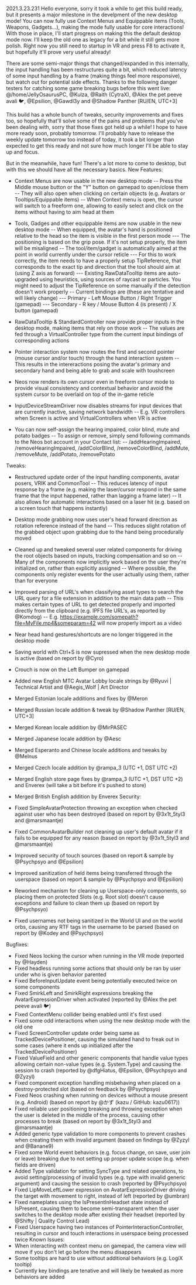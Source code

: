 2021.3.23.231
Hello everyone, sorry it took a while to get this build ready, but it presents a major milestone in the develpment of the new desktop mode! You can now fully use Context Menus and Equippable items (Tools, Weapons, Gadgets...), making the mode fully usable for core interactions! With those in place, I'll start progress on making this the default desktop mode now. I'll keep the old one as legacy for a bit while it still gets more polish. Right now you still need to startup in VR and press F8 to activate it, but hopefully it'll prove very useful already!

There are some semi-major things that changed/expanded in this internally, the input handling has been restructures quite a bit, which reduced latency of some input handling by a frame (making things feel more responsive), but watch out for potential side effects. Thanks to the following danger testers for catching some game breaking bugs before this went live: @/home/JellyOsaurusPC, @Kulza, @Raith (CytraX), @Alex the pet peeve avali 🐦, @Epsilion, @Gawdl3y and @Shadow Panther [RU/EN, UTC+3] 

This build has a whole bunch of tweaks, security improvements and fixes too, so hopefully that'll solve some of the pains and problems that you've been dealing with, sorry that those fixes got held up a while! I hope to have more ready soon, probably tomorrow. I'll probably have to release the weekly update tomorrow too instead of today, it took a bit longer than expected to get this ready and not sure how much longer I'll be able to stay up and focus.

But in the meanwhile, have fun! There's a lot more to come to desktop, but with this we should have all the necessary basics.
New Features:
- Context Menus are now usable in the new desktop mode
-- Press the Middle mouse button or the "Y" button on gamepad to open/close them
-- They will also open when clicking on certain objects (e.g. Avatars or Tooltips/Equippable items)
-- When Context menu is open, the cursor will switch to a freeform one, allowing to easily select and click on the items without having to aim head at them

- Tools, Gadges and other equippable items are now usable in the new desktop mode
-- When equipped, the avatar's hand is positioned relative to the head so the item is visible in the first person mode
--- The positioning is based on the grip pose. If it's not setup properly, the item will be misaligned
-- The tool/item/gadget is automatically aimed at the point in world currently under the cursor reticle
--- For this to work correctly, the item needs to have a properly setup TipReference, that corresponds to the exact tip and direction that the tool should aim at (using Z axis as forward)
--- Existing RawDataTooltip items are auto-upgraded using heuristics, using sources of raycast or particles. You might need to adjust the TipReference on some manually if the detection doesn't work properly
-- Current bindings are (these are tentative and will likely change)
--- Primary - Left Mouse Button / Right Trigger (gamepad)
--- Secondary - R key / Mouse Button 4 (is present) / X button (gamepad)

- RawDataTooltip & StandardController now provide proper inputs in the desktop mode, making items that rely on those work
-- The values are fed through a VirtualController type from the current input bindings of corresponding actions

- Pointer interaction system now routes the first and second pointer (mouse cursor and/or touch) through the hand interaction system
-- This results in the intereractions posing the avatar's primary and secondary hand and being able to grab and scale with toushcreen
- Neos now renders its own cursor even in freeform cursor mode to provide visual consistency and contextual behavior and avoid the system cursor to be overlaid on top of the in-game reticle
- InputDeviceStreamDriver now disables streams for input devices that are currently inactive, saving network bandwidth
-- E.g. VR controllers when Screen is active and VirtualControllers when VR is active

- You can now self-assign the hearing impaired, color blind, mute and potato badges
-- To assign or remove, simply send following commands to the Neos bot account in your Contact list:
-- /addHearingImpaired, /removeHearingImpaired, /addColorBlind, /removeColorBlind, /addMute, /removeMute, /addPotato, /removePotato

Tweaks:
- Restructured update order of the input handling components, avatar posers, VRIK and CommonTool
-- This reduces latency of input response by a frame (e.g. making the laser/cursor respond in the same frame that the input happened, rather than lagging a frame later)
-- It also allows for automatic interactions based on a laser hit (e.g. based on a screen touch that happens instantly)
- Desktop mode grabbing now uses user's head forward direction as rotation reference instead of the hand
-- This reduces slight rotation of the grabbed object upon grabbing due to the hand being procedurally moved
- Cleaned up and tweaked several user related components for driving the root objects based on inputs, tracking compensation and so on
-- Many of the components now implicitly work based on the user they're initialized on, rather than explicitly assigned
-- Where possible, the components only register events for the user actually using them, rather than for everyone
- Improved parsing of URL's when classifying asset types to search the URL query for a file extension in addition to the main data path
-- This makes certain types of URL to get detected properly and imported directly from the clipboard (e.g. IPFS file URL's, as reported by @Komdog)
-- E.g. https://example.com/somepath?file=MyFile.mp4&someparam=42 will now properly import as a video
- Near head hand gestures/shortcuts are no longer triggered in the desktop mode
- Saving world with Ctrl+S is now supressed when the new desktop mode is active (based on report by @Cyro)
- Crouch is now on the Left Bumper on gamepad

- Added new English MTC Avatar Lobby locale strings by @Ryuvi | Technical Artist and @Aegis_Wolf | Art Director

- Merged Estonian locale additions and fixes by @Meron
- Merged Russian locale addition & tweak by @Shadow Panther [RU/EN, UTC+3]
- Merged Korean locale addition by @MirPASEC
- Merged Japanese locale addition by @Aesc
- Merged Esperanto and Chinese locale additions and tweaks by @Melnus
- Merged Czech locale addition by @rampa_3 (UTC +1, DST UTC +2)
- Merged English store page fixes by @rampa_3 (UTC +1, DST UTC +2) and Enverex (will take a bit before it's pushed to store)
- Merged British English addition by Enverex
Security:
- Fixed SimpleAvatarProtection throwing an exception when checked against user who has been destroyed (based on report by @3x1t_5tyl3 and @marsmaantje)
- Fixed CommonAvatarBuilder not cleaning up user's default avatar if it fails to be equipped for any reason (based on report by @3x1t_5tyl3 and @marsmaantje)
- Improved security of touch sources (based on report & sample by @Psychpsyo and @Epsilion)
- Improved sanitization of held items being transferred through the userspace (based on report & sample by @Psychpsyo and @Epsilion)
- Reworked mechanism for cleaning up Userspace-only components, so placing them on protected Slots (e.g. Root slot) doesn't cause exceptions and failure to clean them up (based on report by @Psychpsyo)
- Fixed usernames not being sanitized in the World UI and on the world orbs, causing any RTF tags in the username to be parsed (based on report by @Kodey and @Psychpsyo)

Bugfixes:
- Fixed Neos locking the cursor when running in the VR mode (reported by @Hayden)
- Fixed headless running some actions that should only be ran by user under who is given behavior parented
- Fixed BeforeInputUpdate event being potentially executed twice on some components
- Fixed SmirkLeft and SmirkRight expressions breaking the AvatarExpressionDriver when activated (reported by @Alex the pet peeve avali 🐦)
- Fixed ContextMenu collider being enabled until it's first used
- Fixed some odd interactions when using the new desktop mode with the old one
- Fixed ScreenController update order being same as TrackedDevicePositioner, causing the simulated hand to freak out in some cases (where it ends up initialized after the TrackedDevicePositioner)
- Fixed ValueField<T> and other generic components that handle value types allowing certain non-value types (e.g. System.Type) and causing the session to crash (reported by @dfgHiatus, @Epsilion, @Psychpsyo and @Zyzyl)
- Fixed component exception handling misbehaving when placed on a destroy-protected slot (based on feedback by @Psychpsyo)
- Fixed Neos crashing when running on devices without a mouse present (e.g. Android) (based on report by @かず (kazu / GitHub: kazu0617))
- Fixed reliable user positioning breaking and throwing exception when the user is deleted in the middle of the process, causing other processes to break (based on report by @3x1t_5tyl3 and @marsmaantje)
- Added generic type validation to more components to prevent crashes when creating them with invalid argument (based on findings by @Zyzyl and @Banane9)
- Fixed some World event behaviors (e.g. focus change, on save, user join or leave) breaking due to not setting up proper update scope (e.g. when fields are driven)
- Added Type validation for setting SyncType and related operations, to avoid setting/processing of invalid types (e.g. type with invalid generic argument) and causing the session to crash (reported by @Psychpsyo)
- Fixed LipMoveLeftLower expression on AvatarExpressionDriver driving the target with movement to right, instead of left (reported by @umbran)
- Fixed nameplates using the IsPresentInHeadset state instead of IsPresent, causing them to become semi-transparent when the user switches to the desktop mode after existing their headset (reported by @Shifty | Quality Control Lead)
- Fixed Userspace having two instances of PointerInteractionController, resulting in cursor and touch interactions in userspace being processed twice
Known Issues:
- When interacting with context menu on gamepad, the camera view will move if you don't let go before the menu disappears
- Some tooltips are hard to use without additional behaviors (e.g. LogiX tooltip)
- Currently key bindings are tenative and will likely be tweaked as more behaviors are added